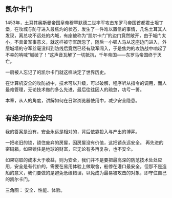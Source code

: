 ## 凯尔卡门

1453年，土耳其奥斯曼帝国皇帝穆罕默德二世率军攻击东罗马帝国首都君士坦丁堡，在攻城与防守进入最焦灼的状态，发生了一件难以置信的事情，几名土耳其人发现，离总攻不远处的内城，有座被称为“凯尔卡门”的边门竟然敞开，由于城门太小，不具备军事意义，就这样被守军疏忽了，随后一小顿人马从这座边门进入，外层城墙的守军丝毫没料到防线后竟然已经有敌军闯入，于是焦灼的攻防战中响起了不幸的呐喊“城破了！”这声音瓦解了一切抵抗，千年帝国——东罗马帝国终于灭亡。

一扇被人忘记了的凯尔卡门就这样决定了世界历史。

在计算机安全的攻防战中，技术可以升级，可以破解，程序听从指令的调用，而人最难管理，无论技术做的多么先进，最后往往因人的疏忽，功亏一篑。

本章，从人的角度，讲解如何在日常浏览器使用中，减少安全隐患。

## 有绝对的安全吗

我的答案是没有，安全永远是相对的，背后依靠投入与产出的博弈。

一把老旧的锁，锁住废弃的房屋，因房屋没有价值，这把锁永远安全。
再先进的密码箱，如果锁住是地球的财富，它无论有多再复杂，也不安全。

如果窃取的成本大于收益，则为安全，我们并不是要把最高深的防范技术处处应用，安全是有代价的，需要在易用体验上做取舍，船停在港口最安全，但那不是造船的意义，我们要做的是避免低级错误，以免成为最易被攻击的对象，即守住自己的凯尔卡门。

三角图： 安全、性能、体验。